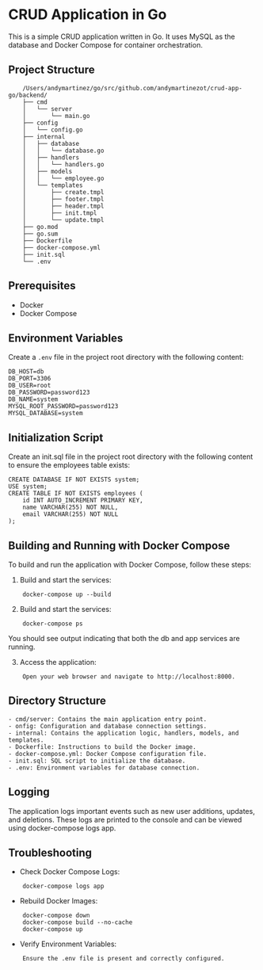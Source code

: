 # CRUD Application in Go

This is a simple CRUD application written in Go. It uses MySQL as the database and Docker Compose for container orchestration.

## Project Structure
```
    /Users/andymartinez/go/src/github.com/andymartinezot/crud-app-go/backend/
    ├── cmd
    │   └── server
    │       └── main.go
    ├── config
    │   └── config.go
    ├── internal
    │   ├── database
    │   │   └── database.go
    │   ├── handlers
    │   │   └── handlers.go
    │   ├── models
    │   │   └── employee.go
    │   └── templates
    │       ├── create.tmpl
    │       ├── footer.tmpl
    │       ├── header.tmpl
    │       ├── init.tmpl
    │       └── update.tmpl
    ├── go.mod
    ├── go.sum
    ├── Dockerfile
    ├── docker-compose.yml
    ├── init.sql
    └── .env
```

## Prerequisites

- Docker
- Docker Compose

## Environment Variables

Create a `.env` file in the project root directory with the following content:

```env
DB_HOST=db
DB_PORT=3306
DB_USER=root
DB_PASSWORD=password123
DB_NAME=system
MYSQL_ROOT_PASSWORD=password123
MYSQL_DATABASE=system
```

## Initialization Script

Create an init.sql file in the project root directory with the following content to ensure the employees table exists:

```
CREATE DATABASE IF NOT EXISTS system;
USE system;
CREATE TABLE IF NOT EXISTS employees (
    id INT AUTO_INCREMENT PRIMARY KEY,
    name VARCHAR(255) NOT NULL,
    email VARCHAR(255) NOT NULL
);
```

## Building and Running with Docker Compose
To build and run the application with Docker Compose, follow these steps:

1. Build and start the services:
```
    docker-compose up --build
```

2. Build and start the services:
```
    docker-compose ps
```

You should see output indicating that both the db and app services are running.

3. Access the application:
```
    Open your web browser and navigate to http://localhost:8000.
```

## Directory Structure
    - cmd/server: Contains the main application entry point.
    - onfig: Configuration and database connection settings.
    - internal: Contains the application logic, handlers, models, and templates.
    - Dockerfile: Instructions to build the Docker image.
    - docker-compose.yml: Docker Compose configuration file.
    - init.sql: SQL script to initialize the database.
    - .env: Environment variables for database connection.

## Logging
The application logs important events such as new user additions, updates, and deletions. These logs are printed to the console and can be viewed using docker-compose logs app.

## Troubleshooting
- Check Docker Compose Logs:
```
    docker-compose logs app
```

- Rebuild Docker Images:
```
    docker-compose down
    docker-compose build --no-cache
    docker-compose up
```

- Verify Environment Variables:
```
    Ensure the .env file is present and correctly configured.
```